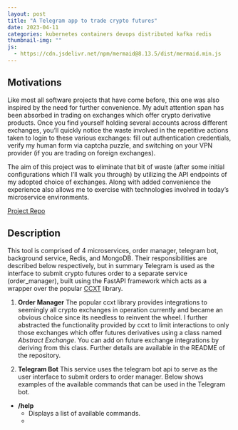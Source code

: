 ```yaml
---
layout: post
title: "A Telegram app to trade crypto futures"
date: 2023-04-11
categories: kubernetes containers devops distributed kafka redis
thumbnail-img: ""
js:
  - https://cdn.jsdelivr.net/npm/mermaid@8.13.5/dist/mermaid.min.js
---
```


## Motivations

Like most all software projects that have come before, this one was also inspired by the need for further convenience. My adult attention span has been absorbed in trading on exchanges which offer crypto derivative products. Once you find yourself holding several accounts across different exchanges, you’ll quickly notice the waste involved in the repetitive actions taken to login to these various exchanges: fill out authentication credentials, verify my human form via captcha puzzle, and switching on your VPN provider (if you are trading on foreign exchanges).

The aim of this project was to eliminate that bit of waste (after some initial configurations which I’ll walk you through) by utilizing the API endpoints of my adopted choice of exchanges. Along with added convenience the experience also allows me to exercise with technologies involved in today’s microservice environments.


[Project Repo](https://github.com/lfang615/bybit-service)

## Description
 
This tool is comprised of 4 microservices, order manager, telegram bot, background service, Redis, and MongoDB. Their responsibilities are described below respectively, but in summary Telegram is used as the interface to submit crypto futures order to a separate service (order_manager),
built using the FastAPI framework which acts as a wrapper over the popular [CCXT](https://docs.ccxt.com/#/README) library.

1. **Order Manager**
The popular ccxt library provides integrations to seemingly all crypto exchanges in operation currently and became an obvious choice since its needless to reinvent the wheel. I further abstracted the functionality provided by ccxt to limit interactions to only those exchanges which offer futures derivatives using a class named *Abstract Exchange*. You can add on future exchange integrations by deriving from this class. Further details are available in the README of the repository.

3. **Telegram Bot**
This service uses the telegram bot api to serve as the user interface to submit orders to order manager. Below shows examples of the available commands that can be used in the Telegram bot.
  - **/help**
    - Displays a list of available commands.
    - 
    

